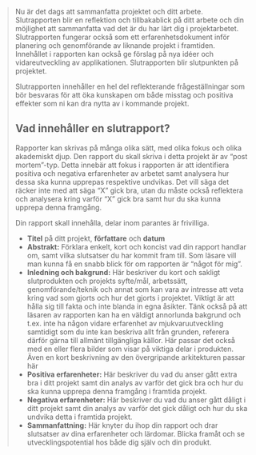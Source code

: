 >Nu är det dags att sammanfatta projektet och ditt arbete. Slutrapporten blir en reflektion och tillbakablick på ditt arbete och din möjlighet att sammanfatta vad det är du har lärt dig i projektarbetet. Slutrapporten fungerar också som ett erfarenhetsdokument inför planering och genomförande av liknande projekt i framtiden. Innehållet i rapporten kan också ge förslag på nya idéer och vidareutveckling av applikationen. Slutrapporten blir slutpunkten på projektet.
>
>Slutrapporten innehåller en hel del reflekterande frågeställningar som bör besvaras för att öka kunskapen om både misstag och positiva effekter som ni kan dra nytta av i kommande projekt.
>
>## Vad innehåller en slutrapport?
>Rapporter kan skrivas på många olika sätt, med olika fokus och olika akademiskt djup. Den rapport du skall skriva i detta projekt är av “post mortem”-typ. Detta innebär att fokus i rapporten är att identifiera positiva och negativa erfarenheter av arbetet samt analysera hur dessa ska kunna upprepas respektive undvikas. Det vill säga det räcker inte med att säga “X” gick bra, utan du måste också reflektera och analysera kring varför “X” gick bra samt hur du ska kunna upprepa denna framgång.
>
>
>Din rapport skall innehålla, delar inom parantes är frivilliga.
>* **Titel** på ditt projekt, **författare** och **datum**
>* **Abstrakt:** Förklara enkelt, kort och koncist vad din rapport handlar om, samt vilka slutsatser du har kommit fram till. Som läsare vill man kunna få en snabb blick för om rapporten är “något för mig”.
>* **Inledning och bakgrund:** Här beskriver du kort och sakligt slutprodukten och projekts syfte/mål, arbetssätt, genomförande/teknik och annat som kan vara av intresse att veta kring vad som gjorts och hur det gjorts i projektet. Viktigt är att hålla sig till fakta och inte blanda in egna åsikter. Tänk också på att läsaren av rapporten kan ha en väldigt annorlunda bakgrund och t.ex. inte ha någon vidare erfarenhet av mjukvaruutveckling samtidigt som du inte kan beskriva allt från grunden, referera därför gärna till allmänt tillgängliga källor. Här passar det också med en eller flera bilder som visar på viktiga delar i produkten. Även en kort beskrivning av den övergripande arkitekturen passar här 
>* **Positiva erfarenheter:** Här beskriver du vad du anser gått extra bra i ditt projekt samt din analys av varför det gick bra och hur du ska kunna upprepa denna framgång i framtida projekt.
>* **Negativa erfarenheter:** Här beskriver du vad du anser gått dåligt i ditt projekt samt din analys av varför det gick dåligt och hur du ska undvika detta i framtida projekt.
>* **Sammanfattning:** Här knyter du ihop din rapport och drar slutsatser av dina erfarenheter och lärdomar. Blicka framåt och se utvecklingspotential hos både dig själv och din produkt.




